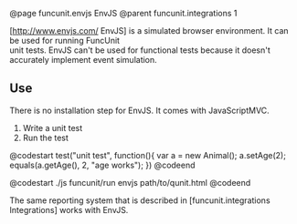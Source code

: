@page funcunit.envjs EnvJS
@parent funcunit.integrations 1

[http://www.envjs.com/ EnvJS] is a simulated browser environment. It can be used for running FuncUnit  
unit tests. EnvJS can't be used for functional tests because it doesn't accurately implement event 
simulation.

## Use

There is no installation step for EnvJS. It comes with JavaScriptMVC.

1. Write a unit test
1. Run the test

@codestart
test("unit test", function(){
  var a = new Animal();
  a.setAge(2);
  equals(a.getAge(), 2, "age works");
})
@codeend

@codestart
./js funcunit/run envjs path/to/qunit.html
@codeend

The same reporting system that is described in [funcunit.integrations Integrations] works with EnvJS.